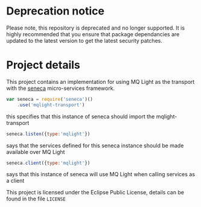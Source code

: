 # Deprecation notice

Please note, this repository is deprecated and no longer supported. 
It is highly recommended that you ensure that package dependancies are updated to the latest version to get the latest security patches.

# Project details

This project contains an implementation for using MQ Light as the transport with the [seneca](http://senecajs.org) micro-services framework.

```javascript
var seneca = require('seneca')()
	.use('mqlight-transport')
```
this specifies that this instance of seneca should import the mqlight-transport

```javascript
seneca.listen({type:'mqlight'})
```
says that the services defined for this seneca instance should be made available over MQ Light

```javascript
seneca.client({type:'mqlight'})
```
says that this instance of seneca will use MQ Light when calling services as a client

This project is licensed under the Eclipse Public License, details can be found in the file `LICENSE`